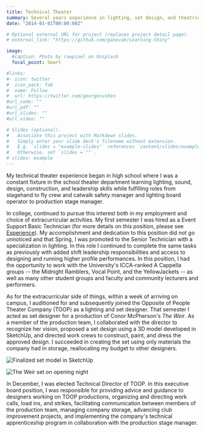 ```yaml
---
title: Technical Theater
summary: Several years experience in lighting, set design, and theatrical logistics 
date: "2014-01-01T00:00:00Z"

# Optional external URL for project (replaces project detail page).
# external_link: "https://github.com/ganovak/Learning-Shiny"

image:
  #caption: Photo by rawpixel on Unsplash
  focal_point: Smart

#links:
#- icon: twitter
#  icon_pack: fab
#  name: Follow
#  url: https://twitter.com/georgecushen
#url_code: ""
#url_pdf: ""
#url_slides: ""
#url_video: ""

# Slides (optional).
#   Associate this project with Markdown slides.
#   Simply enter your slide deck's filename without extension.
#   E.g. `slides = "example-slides"` references `content/slides/example-slides.md`.
#   Otherwise, set `slides = ""`.
# slides: example
---
```


My technical theater experience began in high school where I was a constant fixture in the school theater department learning lighting, sound, design, construction, and leadership skills while fulfilling roles from stagehand to fly crew and catwalk safety manager  and lighting board operator to production stage manager.

In college, continued to pursue this interest both in my employment and choice of extracurricular activities. My first semester I was hired as a Event Support Basic Technician (for more details on this position, please see [Experience](#experience)). My accomplishment and dedication to this position did not go unnoticed and that Spring, I was promoted to the Senior Technician with a specialization in lighting. In this role I continued to complete the same tasks as previously with added shift leadership responsibilities and access to designing and running higher profile performances. In this position, I had the opportunity to work with the University's ICCA-ranked A Cappella groups -- the Midnight Ramblers, Vocal Point, and the YellowJackets -- as well as many other student groups and faculty and community lecturers and performers.

As for the extracurricular side of things, within a week of arriving on campus, I auditioned for and subsequently joined the Opposite of People Theater Company (TOOP) as a lighting and set designer. That semester I acted as set designer for a production of Conor McPherson's *The Weir*. As a member of the production team, I collaborated with the director to recognize her vision, proposed a set design using a 3D model developed in SketchUp, and directed work crews to construct, paint, and dress the approved design. I succeeded in creating the set using only materials the company had in storage, reallocating my budget to other designers.

![Finalized set model in SketchUp]("/static/img/weir_model.jpg?raw=true "Finalized set model in SketchUp")

![The Weir set on opening night]("/static/img/weir_pano.jpg?raw=true "Panorama of The Weir set on opening night")

In December, I was elected Technical Director of TOOP. In this executive board position, I was responsible for providing advice and guidance to designers working on TOOP productions, organizing and directing work calls, load ins, and strikes, facilitating communication between members of the production team, managing company storage, advancing club improvement projects, and implementing the company's technical apprenticeship program in collaboration with the production stage manager.
